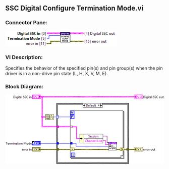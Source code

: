 ## **SSC Digital Configure Termination Mode.vi**
### Connector Pane:
![alt text](/docs/images/Instrument%20Control/Digital/SSC%20Digital/Pin%20Levels%20and%20Timing/SSC%20Digital%20Configure%20Termination%20Mode.vic.png "SSC Digital Configure Termination Mode.vi connector pane")

### VI Description:
Specifies the behavior of the specified pin(s) and pin group(s) when the pin driver is in a non-drive pin state (L, H, X, V, M, E).

### Block Diagram:
![alt text](/docs/images/Instrument%20Control/Digital/SSC%20Digital/Pin%20Levels%20and%20Timing/SSC%20Digital%20Configure%20Termination%20Mode.vid.png "SSC Digital Configure Termination Mode.vi block diagram")
